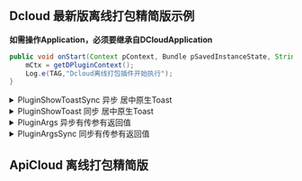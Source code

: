 ## Dcloud 最新版离线打包精简版示例

**如需操作Application，必须要继承自DCloudApplication**

```java
public void onStart(Context pContext, Bundle pSavedInstanceState, String[] pRuntimeArgs) {
    mCtx = getDPluginContext();
    Log.e(TAG,"Dcloud离线打包插件开始执行");
}
```
<details>
<summary>PluginShowToastSync 异步 居中原生Toast</summary>

 **html**
```javascript
ZySoftPlugin.PluginShowToastSync();
```
**java**
```java
//同步无参无返回值
public void PluginShowToast(IWebview pWebview, JSONArray array){
    Log.e(TAG,"This is an synchronization Toast");
    Toast toast = Toast.makeText(mCtx, "This is an synchronization Toast",Toast.LENGTH_SHORT);
    toast.setGravity(Gravity.CENTER, 0, 0);
    toast.show();
}
```
</details>

<details>
<summary>PluginShowToast 同步 居中原生Toast</summary>

**html**
```javascript
 ZySoftPlugin.PluginShowToast();
```
**java**
```java
//同步无参无返回值
public void PluginShowToast(IWebview pWebview, JSONArray array){
    Log.e(TAG,"This is an synchronization Toast");
    Toast toast = Toast.makeText(mCtx, "This is an synchronization Toast",Toast.LENGTH_SHORT);
    toast.setGravity(Gravity.CENTER, 0, 0);
    toast.show();
}
 ```

 
</details>

<details>
<summary>PluginArgs 异步有传参有返回值</summary>

**html**
```javascript
ZySoftPlugin.PluginArgs("Dcloud",function(success){
    alert(success.toString());
},function(error){
    alert(error.toString());
});
```
**java**
```java
 //异步有参有返回值
public void PluginArgs(IWebview pWebview, JSONArray array){
    Log.e(TAG,"异步有参有返回值");
    String CallBackID = array.optString(0);
    JSONArray newArray = new JSONArray();
    newArray.put(array.optString(1));
    JSUtil.execCallback(pWebview, CallBackID, newArray, JSUtil.OK, false);//成功回调
    //JSUtil.execCallback(pWebview, CallBackID, newArray, JSUtil.ERROR, false);失败回调
}
```
</details>

<details>
<summary>PluginArgsSync 同步有传参有返回值</summary>

**html**
```javascript
ZySoftPlugin.PluginArgsSync("Dcloud");
```
**java**
```java
//同步有参有返回值
public String PluginArgsSync(IWebview pWebview, JSONArray array){
    Log.e(TAG,"同步有参有返回值");
    Log.e(TAG,array.toString());
    String inValue1 = array.optString(0);
    return JSUtil.wrapJsVar(inValue1,true);
}
```
</details>


## ApiCloud 离线打包精简版